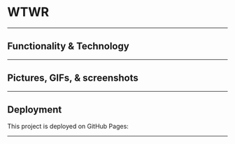 # WTWR

------------------------

## Functionality & Technology

------------------------ 

## Pictures, GIFs, & screenshots

------------------------

## Deployment

This project is deployed on GitHub Pages:

------------------------

